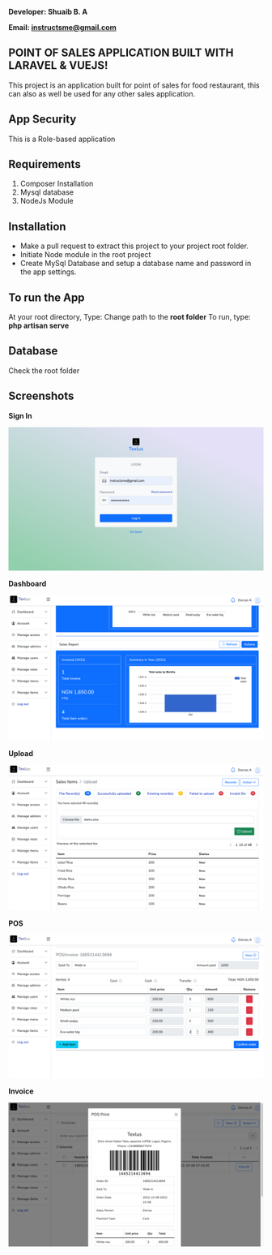 **Developer: Shuaib B. A**

**Email: instructsme@gmail.com**

## POINT OF SALES APPLICATION BUILT WITH LARAVEL & VUEJS!

This project is an application built for point of sales for food restaurant, this can also as well be used for any other sales application. 

## App Security
This is a Role-based application
 
## Requirements

1. Composer Installation
2. Mysql database
3. NodeJs Module
  
## Installation

- Make a pull request to extract this project to your project root folder.
- Initiate Node module in the root project
- Create MySql Database and setup a database name and password in the app settings.

## To run the App
At your root directory, Type: Change path to the **root folder**
To run, type: **php artisan serve**

## Database
Check the root folder

## Screenshots

**Sign In**

![Sign In](screenshots/signin.png)

**Dashboard**

![Sign In](screenshots/dashboard.png)

**Upload**

![Upload items](screenshots/uploaditems.png)

**POS**

![Point of Sales](screenshots/pos.png)

**Invoice**

![Invoice](screenshots/invoice.png)
